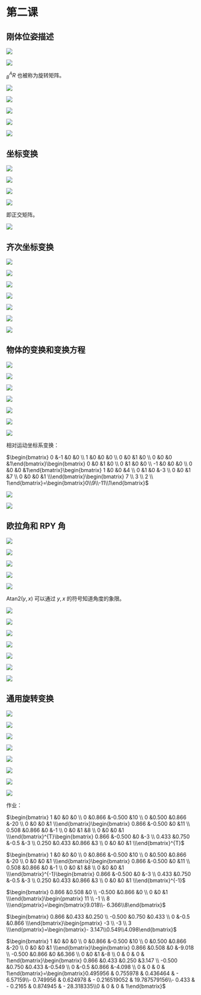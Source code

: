 # 第二课

## 刚体位姿描述

![](images/2022-02-25-14-16-36.png)

![](images/2022-02-25-14-17-09.png)

$_B^AR$ 也被称为旋转矩阵。

![](images/2022-02-25-14-23-18.png)

![](images/2022-02-25-14-25-41.png)

![](images/2022-02-25-14-26-55.png)

![](images/2022-02-25-14-28-00.png)

![](images/2022-02-25-14-29-10.png)


## 坐标变换

![](images/2022-02-25-14-31-51.png)

![](images/2022-02-25-14-34-56.png)

![](images/2022-02-25-14-35-38.png)

![](images/2022-02-25-14-35-59.png)

即正交矩阵。

![](images/2022-02-25-14-37-14.png)


## 齐次坐标变换

![](images/2022-02-25-14-40-14.png)

![](images/2022-02-25-14-42-12.png)

![](images/2022-02-25-14-44-20.png)

![](images/2022-02-25-14-45-26.png)

![](images/2022-02-25-14-48-31.png)

![](images/2022-02-25-14-48-46.png)

![](images/2022-02-25-14-50-51.png)


## 物体的变换和变换方程

![](images/2022-02-25-14-52-16.png)

![](images/2022-02-25-14-54-54.png)

![](images/2022-02-25-14-57-23.png)

![](images/2022-02-25-15-02-52.png)

![](images/2022-02-25-15-04-29.png)

![](images/2022-02-25-15-43-57.png)

![](images/2022-02-25-15-44-07.png)

相对运动坐标系变换：

$\begin{bmatrix} 0 &-1 &0 &0 \\ 1 &0 &0 &0 \\ 0 &0 &1 &0 \\ 0 &0 &0 &1\end{bmatrix}\begin{bmatrix} 0 &0 &1 &0 \\ 0 &1 &0 &0 \\ -1 &0 &0 &0 \\ 0 &0 &0 &1\end{bmatrix}\begin{bmatrix} 1 &0 &0 &4 \\ 0 &1 &0 &-3 \\ 0 &0 &1 &7 \\ 0 &0 &0 &1 \\\end{bmatrix}\begin{bmatrix} 7 \\ 3 \\ 2 \\ 1\end{bmatrix}=\begin{bmatrix}0\\9\\-11\\1\end{bmatrix}$

![](images/2022-02-25-15-07-19.png)

![](images/2022-02-25-15-10-11.png)


## 欧拉角和 RPY 角

![](images/2022-02-25-15-14-06.png)

![](images/2022-02-25-15-15-43.png)

![](images/2022-02-25-15-16-05.png)

![](images/2022-02-25-15-17-23.png)

![](images/2022-02-25-15-23-51.png)

$\mathrm{Atan2}(y,x)$ 可以通过 $y,x$ 的符号知道角度的象限。

![](images/2022-02-25-15-25-13.png)

![](images/2022-02-25-15-27-43.png)

![](images/2022-02-25-15-28-32.png)

![](images/2022-02-25-15-29-41.png)

![](images/2022-02-25-15-30-36.png)

![](images/2022-02-25-15-48-03.png)

![](images/2022-02-25-15-49-02.png)


## 通用旋转变换

![](images/2022-02-25-15-49-36.png)

![](images/2022-02-25-15-51-37.png)

![](images/2022-02-25-16-31-14.png)

![](images/2022-02-25-16-33-47.png)

![](images/2022-02-25-16-34-09.png)

![](images/2022-02-25-16-34-39.png)

![](images/2022-02-25-16-35-32.png)

![](images/2022-02-25-16-35-39.png)

作业：

$\begin{bmatrix} 1 &0 &0 &0 \\ 0 &0.866 &-0.500 &10 \\ 0 &0.500 &0.866 &-20 \\ 0 &0 &0 &1 \\\end{bmatrix}\begin{bmatrix} 0.866 &-0.500 &0 &11 \\ 0.508 &0.866 &0 &-1 \\ 0 &0 &1 &8 \\ 0 &0 &0 &1 \\\end{bmatrix}^{T}\begin{bmatrix} 0.866 &-0.500 &0 &-3 \\ 0.433 &0.750 &-0.5 &-3 \\ 0.250 &0.433 &0.866 &3 \\ 0 &0 &0 &1 \\\end{bmatrix}^{T}$

$\begin{bmatrix} 1 &0 &0 &0 \\ 0 &0.866 &-0.500 &10 \\ 0 &0.500 &0.866 &-20 \\ 0 &0 &0 &1 \\\end{bmatrix}\begin{bmatrix} 0.866 &-0.500 &0 &11 \\ 0.508 &0.866 &0 &-1 \\ 0 &0 &1 &8 \\ 0 &0 &0 &1 \\\end{bmatrix}^{-1}\begin{bmatrix} 0.866 &-0.500 &0 &-3 \\ 0.433 &0.750 &-0.5 &-3 \\ 0.250 &0.433 &0.866 &3 \\ 0 &0 &0 &1 \\\end{bmatrix}^{-1}$

$\begin{bmatrix} 0.866 &0.508 &0  \\ -0.500 &0.866 &0  \\ 0 &0 &1 \\\end{bmatrix}\begin{pmatrix} 11 \\ -1 \\ 8 \\\end{pmatrix}=\begin{bmatrix}9.018\\- 6.366\\8\end{bmatrix}$

$\begin{bmatrix} 0.866 &0.433 &0.250 \\ -0.500 &0.750 &0.433 \\ 0 &-0.5 &0.866 \\\end{bmatrix}\begin{pmatrix} -3 \\ -3 \\ 3 \\\end{pmatrix}=\begin{bmatrix}- 3.147\\0.549\\4.098\end{bmatrix}$

$\begin{bmatrix} 1 &0 &0 &0 \\ 0 &0.866 &-0.500 &10 \\ 0 &0.500 &0.866 &-20 \\ 0 &0 &0 &1 \\\end{bmatrix}\begin{bmatrix} 0.866 &0.508 &0 &-9.018 \\ -0.500 &0.866 &0 &6.366  \\ 0 &0 &1 &-8 \\ 0 & 0 & 0 & 1\end{bmatrix}\begin{bmatrix} 0.866 &0.433 &0.250 &3.147 \\ -0.500 &0.750 &0.433 &-0.549 \\ 0 &-0.5 &0.866 &-4.098 \\ 0 & 0 & 0 & 1\end{bmatrix}=\begin{bmatrix}0.495956 & 0.755978 & 0.436464 & - 6.57159\\- 0.749956 & 0.624978 & - 0.216519052 & 19.787579156\\- 0.433 & - 0.2165 & 0.874945 & - 28.318335\\0 & 0 & 0 & 1\end{bmatrix}$